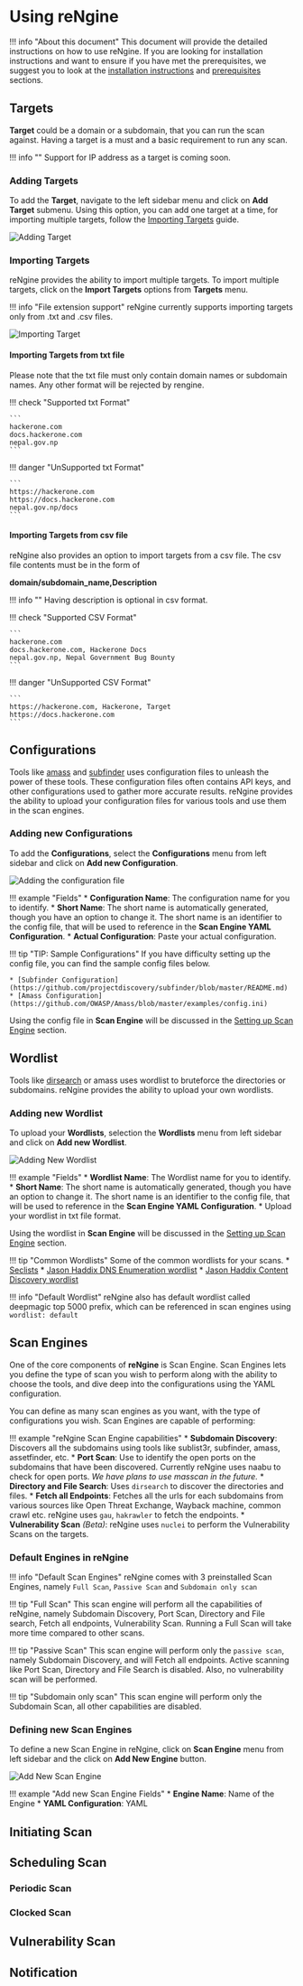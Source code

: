 # Using reNgine

!!! info "About this document"
    This document will provide the detailed instructions on how to use reNgine. If you are looking for installation instructions and want to ensure if you have met the prerequisites, we suggest you to look at the [installation instructions](/pentester/install/) and [prerequisites](/pentester/install/#prerequisites) sections.

## Targets

**Target** could be a domain or a subdomain, that you can run the scan against. Having a target is a must and a basic requirement to run any scan.

!!! info ""
    Support for IP address as a target is coming soon.

### Adding Targets

To add the **Target**, navigate to the left sidebar menu and click on **Add Target** submenu. Using this option, you can add one target at a time, for importing multiple targets, follow the [Importing Targets](#importing-targets) guide.

![Adding Target](../static/add_target.png)

### Importing Targets

reNgine provides the ability to import multiple targets. To import multiple targets, click on the **Import Targets** options from **Targets** menu.

!!! info "File extension support"
    reNgine currently supports importing targets only from .txt and .csv files.

![Importing Target](../static/import_target.png)

#### Importing Targets from txt file

Please note that the txt file must only contain domain names or subdomain names. Any other format will be rejected by rengine.

!!! check "Supported txt Format"

    ```
    hackerone.com
    docs.hackerone.com
    nepal.gov.np
    ```

!!! danger "UnSupported txt Format"

    ```
    https://hackerone.com
    https://docs.hackerone.com
    nepal.gov.np/docs
    ```

#### Importing Targets from csv file

reNgine also provides an option to import targets from a csv file. The csv file contents must be in the form of

**domain/subdomain_name,Description**

!!! info ""
Having description is optional in csv format.

!!! check "Supported CSV Format"

    ```
    hackerone.com
    docs.hackerone.com, Hackerone Docs
    nepal.gov.np, Nepal Government Bug Bounty
    ```

!!! danger "UnSupported CSV Format"

    ```
    https://hackerone.com, Hackerone, Target
    https://docs.hackerone.com
    ```

## Configurations

Tools like [amass](https://github.com/OWASP/Amass) and [subfinder](https://github.com/projectdiscovery/subfinder) uses configuration files to unleash the power of these tools. These configuration files often contains API keys, and other configurations used to gather more accurate results. reNgine provides the ability to upload your configuration files for various tools and use them in the scan engines.

### Adding new Configurations

To add the **Configurations**, select the **Configurations** menu from left sidebar and click on **Add new Configuration**.

![Adding the configuration file](../static/add_config.png)

!!! example "Fields"
    * **Configuration Name**: The configuration name for you to identify.
    * **Short Name**: The short name is automatically generated, though you have an option to change it. The short name is an identifier to the config file, that will be used to reference in the **Scan Engine YAML Configuration**.
    * **Actual Configuration**: Paste your actual configuration.

!!! tip "TIP: Sample Configurations"
    If you have difficulty setting up the config file, you can find the sample config files below.

    * [Subfinder Configuration](https://github.com/projectdiscovery/subfinder/blob/master/README.md)
    * [Amass Configuration](https://github.com/OWASP/Amass/blob/master/examples/config.ini)

Using the config file in **Scan Engine** will be discussed in the [Setting up Scan Engine](#) section.

## Wordlist

Tools like [dirsearch](https://github.com/maurosoria) or amass uses wordlist to bruteforce the directories or subdomains. reNgine provides the ability to upload your own wordlists.

### Adding new Wordlist

To upload your **Wordlists**, selection the **Wordlists** menu from left sidebar and click on **Add new Wordlist**.

![Adding New Wordlist](../static/add_wordlist.png)

!!! example "Fields"
    * **Wordlist Name**: The Wordlist name for you to identify.
    * **Short Name**: The short name is automatically generated, though you have an option to change it. The short name is an identifier to the config file, that will be used to reference in the **Scan Engine YAML Configuration**.
    * Upload your wordlist in txt file format.

Using the wordlist in **Scan Engine** will be discussed in the [Setting up Scan Engine](#) section.

!!! tip "Common Wordlists"
    Some of the common wordlists for your scans.
    * [Seclists](https://github.com/danielmiessler/SecLists)
    * [Jason Haddix DNS Enumeration wordlist](https://gist.github.com/jhaddix/86a06c5dc309d08580a018c66354a056)
    * [Jason Haddix Content Discovery wordlist](https://gist.githubusercontent.com/jhaddix/b80ea67d85c13206125806f0828f4d10/raw/c81a34fe84731430741e0463eb6076129c20c4c0/content_discovery_all.txt)

!!! info "Default Wordlist"
    reNgine also has default wordlist called deepmagic top 5000 prefix, which can be referenced in scan engines using `wordlist: default`

## Scan Engines

One of the core components of **reNgine** is Scan Engine. Scan Engines lets you define the type of scan you wish to perform along with the ability to choose the tools, and dive deep into the configurations using the YAML configuration.

You can define as many scan engines as you want, with the type of configurations you wish. Scan Engines are capable of performing:

!!! example "reNgine Scan Engine capabilities"
    * **Subdomain Discovery**: Discovers all the subdomains using tools like sublist3r, subfinder, amass, assetfinder, etc.
    * **Port Scan**: Use to identify the open ports on the subdomains that have been discovered. Currently reNgine uses naabu to check for open ports. *We have plans to use masscan in the future.*
    * **Directory and File Search**: Uses `dirsearch` to discover the directories and files.
    * **Fetch all Endpoints**: Fetches all the urls for each subdomains from various sources like Open Threat Exchange, Wayback machine, common crawl etc. reNgine uses `gau`, `hakrawler` to fetch the endpoints.
    * **Vulnerability Scan** *(Beta)*: reNgine uses `nuclei` to perform the Vulnerability Scans on the targets.

### Default Engines in reNgine

!!! info "Default Scan Engines"
    reNgine comes with 3 preinstalled Scan Engines, namely `Full Scan`, `Passive Scan` and `Subdomain only scan`

!!! tip "Full Scan"
    This scan engine will perform all the capabilities of reNgine, namely Subdomain Discovery, Port Scan, Directory and File search, Fetch all endpoints, Vulnerability Scan. Running a Full Scan will take more time compared to other scans.

!!! tip "Passive Scan"
    This scan engine will perform only the `passive scan`, namely Subdomain Discovery, and will Fetch all endpoints. Active scanning like Port Scan, Directory and File Search is disabled. Also, no vulnerability scan will be performed.

!!! tip "Subdomain only scan"
    This scan engine will perform only the Subdomain Scan, all other capabilities are disabled.

### Defining new Scan Engines

To define a new Scan Engine in reNgine, click on **Scan Engine** menu from left sidebar and the click on **Add New Engine** button.

![Add New Scan Engine](../static/add_scan_engine.png)

!!! example "Add new Scan Engine Fields"
    * **Engine Name**: Name of the Engine
    * **YAML Configuration**: YAML

## Initiating Scan

## Scheduling Scan

### Periodic Scan

### Clocked Scan

## Vulnerability Scan

## Notification
